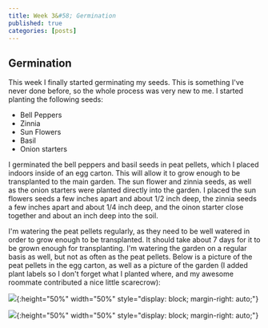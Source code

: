 ```yaml
---
title: Week 3&#58; Germination
published: true
categories: [posts]
---
```


## [](#header-1)Germination
This week I finally started germinating my seeds. This is something I've never done before, so the whole process was very new to me. I started planting the following seeds:
- Bell Peppers
- Zinnia
- Sun Flowers
- Basil
- Onion starters

I germinated the bell peppers and basil seeds in peat pellets, which I placed indoors inside of an egg carton. This will allow it to grow enough to be transplanted to the main garden. The sun flower and zinnia seeds, as well as the onion starters were planted directly into the garden. I placed the sun flowers seeds a few inches apart and about 1/2 inch deep, the zinnia seeds a few inches apart and about 1/4 inch deep, and the oinon starter close together and about an inch deep into the soil. 

I'm watering the peat pellets regularly, as they need to be well watered in order to grow enough to be transplanted. It should take about 7 days for it to be grown enough for transplanting. I'm watering the garden on a regular basis as well, but not as often as the peat pellets. Below is a picture of the peat pellets in the egg carton, as well as a picture of the garden (I added plant labels so I don't forget what I planted where, and my awesome roommate contributed a nice little scarecrow):

![](/assets/2020-09-16-Week-3/1.png){:height="50%" width="50%" style="display: block;  margin-right: auto;"}

![](/assets/2020-09-16-Week-3/2.png){:height="50%" width="50%" style="display: block;  margin-right: auto;"}
